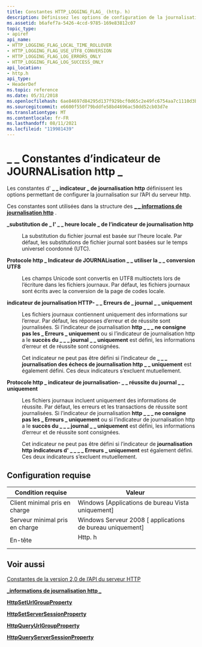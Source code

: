 ```yaml
---
title: Constantes HTTP_LOGGING_FLAG_ (http. h)
description: Définissez les options de configuration de la journalisation sur l’API du serveur HTTP.
ms.assetid: b6afef7a-5426-4ccd-9785-169e83812c07
topic_type:
- apiref
api_name:
- HTTP_LOGGING_FLAG_LOCAL_TIME_ROLLOVER
- HTTP_LOGGING_FLAG_USE_UTF8_CONVERSION
- HTTP_LOGGING_FLAG_LOG_ERRORS_ONLY
- HTTP_LOGGING_FLAG_LOG_SUCCESS_ONLY
api_location:
- http.h
api_type:
- HeaderDef
ms.topic: reference
ms.date: 05/31/2018
ms.openlocfilehash: 6ae84697d84295d137f929bcf0d65c2e49fc6754aa7c1110d3b341bb471cbcb8
ms.sourcegitcommit: e6600f550f79bddfe58bd4696ac50dd52cb03d7e
ms.translationtype: MT
ms.contentlocale: fr-FR
ms.lasthandoff: 08/11/2021
ms.locfileid: "119981439"
---
```

# <a name="http_logging_flag_-constants"></a>\_ \_ Constantes d’indicateur de JOURNALisation http \_

Les constantes d' **\_ \_ indicateur \_ de journalisation http** définissent les options permettant de configurer la journalisation sur l’API du serveur http.

Ces constantes sont utilisées dans la structure des [**\_ \_ informations de journalisation http**](/windows/desktop/api/Http/ns-http-http_logging_info) .

<dl> <dt>

<span id="HTTP_LOGGING_FLAG_LOCAL_TIME_ROLLOVER"></span><span id="http_logging_flag_local_time_rollover"></span>**\_substitution de \_ l' \_ \_ heure locale \_ de l’indicateur de journalisation http**
</dt> <dd> <dl> <dt>



La substitution du fichier journal est basée sur l’heure locale. Par défaut, les substitutions de fichier journal sont basées sur le temps universel coordonné (UTC).


</dt> </dl> </dd> <dt>

<span id="_HTTP_LOGGING_FLAG_USE_UTF8_CONVERSION"></span><span id="_http_logging_flag_use_utf8_conversion"></span>**Protocole http \_ Indicateur de JOURNALisation \_ \_ utiliser la \_ \_ conversion UTF8**
</dt> <dd> <dl> <dt>



Les champs Unicode sont convertis en UTF8 multioctets lors de l’écriture dans les fichiers journaux. Par défaut, les fichiers journaux sont écrits avec la conversion de la page de codes locale.


</dt> </dl> </dd> <dt>

<span id="HTTP_LOGGING_FLAG_LOG_ERRORS_ONLY"></span><span id="http_logging_flag_log_errors_only"></span>**indicateur de journalisation HTTP- \_ \_ Erreurs de \_ journal \_ \_ uniquement**
</dt> <dd> <dl> <dt>



Les fichiers journaux contiennent uniquement des informations sur l’erreur. Par défaut, les réponses d’erreur et de réussite sont journalisées. Si l’indicateur de journalisation **http \_ \_ \_ ne consigne pas les \_ Erreurs \_ uniquement** ou si l’indicateur de journalisation http a le **succès du \_ \_ \_ journal \_ \_ uniquement** est défini, les informations d’erreur et de réussite sont consignées.

Cet indicateur ne peut pas être défini si l’indicateur de **\_ \_ \_ journalisation des échecs de journalisation http \_ \_ uniquement** est également défini. Ces deux indicateurs s’excluent mutuellement.


</dt> </dl> </dd> <dt>

<span id="_HTTP_LOGGING_FLAG_LOG_SUCCESS_ONLY"></span><span id="_http_logging_flag_log_success_only"></span>**Protocole http \_ indicateur de journalisation- \_ \_ réussite du journal \_ \_ uniquement**
</dt> <dd> <dl> <dt>



Les fichiers journaux incluent uniquement des informations de réussite. Par défaut, les erreurs et les transactions de réussite sont journalisées. Si l’indicateur de journalisation **http \_ \_ \_ ne consigne pas les \_ Erreurs \_ uniquement** ou si l’indicateur de journalisation http a le **succès du \_ \_ \_ journal \_ \_ uniquement** est défini, les informations d’erreur et de réussite sont consignées.

Cet indicateur ne peut pas être défini si l’indicateur de **journalisation http indicateurs d' \_ \_ \_ \_ Erreurs \_ uniquement** est également défini. Ces deux indicateurs s’excluent mutuellement.


</dt> </dl> </dd> </dl>

## <a name="requirements"></a>Configuration requise



| Condition requise | Valeur |
|-------------------------------------|-----------------------------------------------------------------------------------|
| Client minimal pris en charge<br/> | Windows \[Applications de bureau Vista uniquement\]<br/>                                    |
| Serveur minimal pris en charge<br/> | Windows Serveur 2008 \[ applications de bureau uniquement\]<br/>                              |
| En-tête<br/>                   | <dl> <dt>Http. h</dt> </dl> |



## <a name="see-also"></a>Voir aussi

<dl> <dt>

[Constantes de la version 2,0 de l’API du serveur HTTP](http-server-api-version-2-0-constants.md)
</dt> <dt>

[**\_informations de journalisation http \_**](/windows/desktop/api/Http/ns-http-http_logging_info)
</dt> <dt>

[**HttpSetUrlGroupProperty**](/windows/desktop/api/Http/nf-http-httpseturlgroupproperty)
</dt> <dt>

[**HttpSetServerSessionProperty**](/windows/desktop/api/Http/nf-http-httpsetserversessionproperty)
</dt> <dt>

[**HttpQueryUrlGroupProperty**](/windows/desktop/api/Http/nf-http-httpqueryurlgroupproperty)
</dt> <dt>

[**HttpQueryServerSessionProperty**](/windows/desktop/api/Http/nf-http-httpqueryserversessionproperty)
</dt> </dl>

 

 





